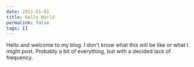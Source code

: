 ```yaml
---
date: 2011-01-01
title: Hello World
permalink: false
tags: []
---
```


Hello and welcome to my blog. I don't know what this will be like or what I might post. Probably a bit of everything, but with a decided lack of frequency.
